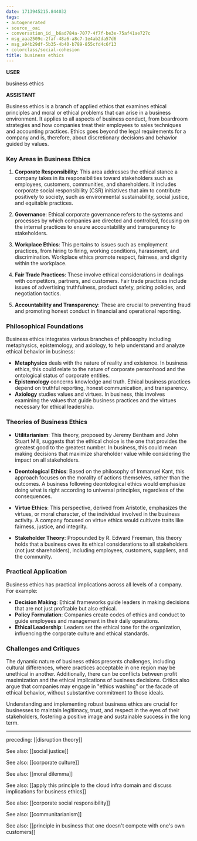 ```yaml
---
date: 1713945215.844032
tags:
- autogenerated
- source__oai
- conversation_id__b6ad784a-7077-4f7f-be3e-75af41ae727c
- msg_aaa2509c-2faf-48a6-a8c7-1e4ab2da57d6
- msg_a94b29df-5b35-4b40-b789-855cfd4c6f13
- colorclass/social-cohesion
title: business ethics
---
```


**USER**

business ethics


**ASSISTANT**

Business ethics is a branch of applied ethics that examines ethical principles and moral or ethical problems that can arise in a business environment. It applies to all aspects of business conduct, from boardroom strategies and how companies treat their employees to sales techniques and accounting practices. Ethics goes beyond the legal requirements for a company and is, therefore, about discretionary decisions and behavior guided by values.

### Key Areas in Business Ethics

1. **Corporate Responsibility**: This area addresses the ethical stance a company takes in its responsibilities toward stakeholders such as employees, customers, communities, and shareholders. It includes corporate social responsibility (CSR) initiatives that aim to contribute positively to society, such as environmental sustainability, social justice, and equitable practices.

2. **Governance**: Ethical corporate governance refers to the systems and processes by which companies are directed and controlled, focusing on the internal practices to ensure accountability and transparency to stakeholders.

3. **Workplace Ethics**: This pertains to issues such as employment practices, from hiring to firing, working conditions, harassment, and discrimination. Workplace ethics promote respect, fairness, and dignity within the workplace.

4. **Fair Trade Practices**: These involve ethical considerations in dealings with competitors, partners, and customers. Fair trade practices include issues of advertising truthfulness, product safety, pricing policies, and negotiation tactics.

5. **Accountability and Transparency**: These are crucial to preventing fraud and promoting honest conduct in financial and operational reporting.

### Philosophical Foundations

Business ethics integrates various branches of philosophy including metaphysics, epistemology, and axiology, to help understand and analyze ethical behavior in business:

- **Metaphysics** deals with the nature of reality and existence. In business ethics, this could relate to the nature of corporate personhood and the ontological status of corporate entities.
- **Epistemology** concerns knowledge and truth. Ethical business practices depend on truthful reporting, honest communication, and transparency.
- **Axiology** studies values and virtues. In business, this involves examining the values that guide business practices and the virtues necessary for ethical leadership.

### Theories of Business Ethics

- **Utilitarianism**: This theory, proposed by Jeremy Bentham and John Stuart Mill, suggests that the ethical choice is the one that provides the greatest good to the greatest number. In business, this could mean making decisions that maximize shareholder value while considering the impact on all stakeholders.

- **Deontological Ethics**: Based on the philosophy of Immanuel Kant, this approach focuses on the morality of actions themselves, rather than the outcomes. A business following deontological ethics would emphasize doing what is right according to universal principles, regardless of the consequences.

- **Virtue Ethics**: This perspective, derived from Aristotle, emphasizes the virtues, or moral character, of the individual involved in the business activity. A company focused on virtue ethics would cultivate traits like fairness, justice, and integrity.

- **Stakeholder Theory**: Propounded by R. Edward Freeman, this theory holds that a business owes its ethical considerations to all stakeholders (not just shareholders), including employees, customers, suppliers, and the community.

### Practical Application

Business ethics has practical implications across all levels of a company. For example:

- **Decision Making**: Ethical frameworks guide leaders in making decisions that are not just profitable but also ethical.
- **Policy Formulation**: Companies create codes of ethics and conduct to guide employees and management in their daily operations.
- **Ethical Leadership**: Leaders set the ethical tone for the organization, influencing the corporate culture and ethical standards.

### Challenges and Critiques

The dynamic nature of business ethics presents challenges, including cultural differences, where practices acceptable in one region may be unethical in another. Additionally, there can be conflicts between profit maximization and the ethical implications of business decisions. Critics also argue that companies may engage in "ethics washing" or the facade of ethical behavior, without substantive commitment to those ideals.

Understanding and implementing robust business ethics are crucial for businesses to maintain legitimacy, trust, and respect in the eyes of their stakeholders, fostering a positive image and sustainable success in the long term.


---

preceding: [[disruption theory]]

See also: [[social justice]]


See also: [[corporate culture]]


See also: [[moral dilemma]]


See also: [[apply this principle to the cloud infra domain and discuss implications for business ethics]]


See also: [[corporate social responsibility]]


See also: [[communitarianism]]


See also: [[principle in business that one doesn't compete with one's own customers]]